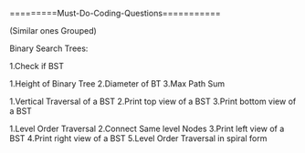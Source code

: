 =========Must-Do-Coding-Questions===========

(Similar ones Grouped)

Binary Search Trees:

1.Check if BST

1.Height of Binary Tree
2.Diameter of BT
3.Max Path Sum

1.Vertical Traversal of a BST
2.Print top view of a BST
3.Print bottom view of a BST

1.Level Order Traversal
2.Connect Same level Nodes
3.Print left view of a BST
4.Print right view of a BST
5.Level Order Traversal in spiral form

